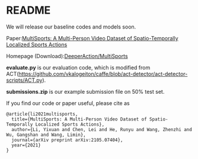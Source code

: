 # README
We will release our baseline codes and models soon.

Paper:[MultiSports: A Multi-Person Video Dataset of Spatio-Temporally Localized Sports Actions](https://link.zhihu.com/?target=https%3A//arxiv.org/pdf/2105.07404.pdf)

Homepage (Download):[DeeperAction/MultiSports](https://link.zhihu.com/?target=https%3A//deeperaction.github.io/multisports/)

**evaluate.py** is our evaluation code, which is modified from ACT(https://github.com/vkalogeiton/caffe/blob/act-detector/act-detector-scripts/ACT.py).

**submissions.zip** is our example submission file on 50% test set.

If you find our code or paper useful, please cite as
```
@article{li2021multisports,
  title={MultiSports: A Multi-Person Video Dataset of Spatio-Temporally Localized Sports Actions},
  author={Li, Yixuan and Chen, Lei and He, Runyu and Wang, Zhenzhi and Wu, Gangshan and Wang, Limin},
  journal={arXiv preprint arXiv:2105.07404},
  year={2021}
}
```
